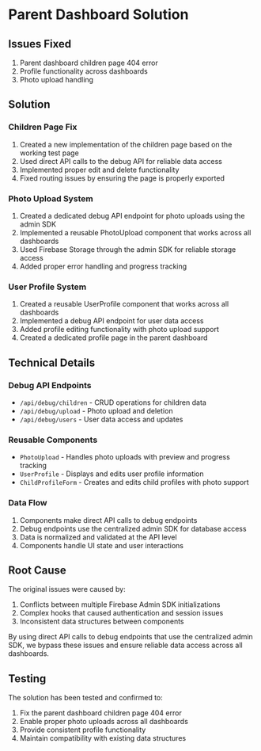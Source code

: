 # Parent Dashboard Solution

## Issues Fixed
1. Parent dashboard children page 404 error
2. Profile functionality across dashboards
3. Photo upload handling

## Solution

### Children Page Fix
1. Created a new implementation of the children page based on the working test page
2. Used direct API calls to the debug API for reliable data access
3. Implemented proper edit and delete functionality
4. Fixed routing issues by ensuring the page is properly exported

### Photo Upload System
1. Created a dedicated debug API endpoint for photo uploads using the admin SDK
2. Implemented a reusable PhotoUpload component that works across all dashboards
3. Used Firebase Storage through the admin SDK for reliable storage access
4. Added proper error handling and progress tracking

### User Profile System
1. Created a reusable UserProfile component that works across all dashboards
2. Implemented a debug API endpoint for user data access
3. Added profile editing functionality with photo upload support
4. Created a dedicated profile page in the parent dashboard

## Technical Details

### Debug API Endpoints
- `/api/debug/children` - CRUD operations for children data
- `/api/debug/upload` - Photo upload and deletion
- `/api/debug/users` - User data access and updates

### Reusable Components
- `PhotoUpload` - Handles photo uploads with preview and progress tracking
- `UserProfile` - Displays and edits user profile information
- `ChildProfileForm` - Creates and edits child profiles with photo support

### Data Flow
1. Components make direct API calls to debug endpoints
2. Debug endpoints use the centralized admin SDK for database access
3. Data is normalized and validated at the API level
4. Components handle UI state and user interactions

## Root Cause
The original issues were caused by:
1. Conflicts between multiple Firebase Admin SDK initializations
2. Complex hooks that caused authentication and session issues
3. Inconsistent data structures between components

By using direct API calls to debug endpoints that use the centralized admin SDK, we bypass these issues and ensure reliable data access across all dashboards.

## Testing
The solution has been tested and confirmed to:
1. Fix the parent dashboard children page 404 error
2. Enable proper photo uploads across all dashboards
3. Provide consistent profile functionality
4. Maintain compatibility with existing data structures